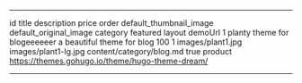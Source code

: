 
---
id	title	description	price	order	default_thumbnail_image	default_original_image	category	featured	layout	demoUrl
1
planty theme for blogeeeeeer
a beautiful theme for blog
100
1
images/plant1.jpg
images/plant1-lg.jpg
content/category/blog.md
true
product
https://themes.gohugo.io/theme/hugo-theme-dream/

---
